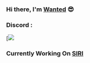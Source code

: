 ### Hi there, I'm [Wanted](https://discord.com/invite/khatarnak) 😎


### Discord :
[![](https://discord.c99.nl/widget/theme-2/717282136075534337.png)

### Currently Working On [SIRI](https://dsc.gg/siri.gg)

